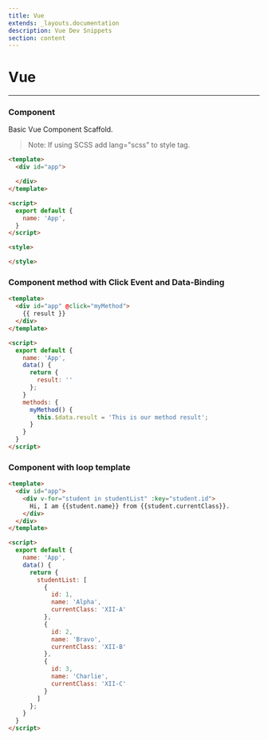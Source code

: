 ```yaml
---
title: Vue
extends: _layouts.documentation
description: Vue Dev Snippets
section: content
---
```


# Vue

---

<!-- ## Components -->

### Component

Basic Vue Component Scaffold.
> Note: If using SCSS add lang="scss" to style tag.

```html
<template>
  <div id="app">

  </div>
</template>

<script>
  export default {
    name: 'App',
  }
</script>

<style>

</style>
```

### Component method with Click Event and Data-Binding

```html
<template>
  <div id="app" @click="myMethod">
    {{ result }}
  </div>
</template>

<script>
  export default {
    name: 'App',
    data() {
      return {
        result: ''
      };
    }
    methods: {
      myMethod() {
        this.$data.result = 'This is our method result';
      }
    }
  }
</script>
```

### Component with loop template

```html
<template>
  <div id="app">
    <div v-for="student in studentList" :key="student.id">
      Hi, I am {{student.name}} from {{student.currentClass}}.
    </div>
  </div>
</template>

<script>
  export default {
    name: 'App',
    data() {
      return {
        studentList: [
          {
            id: 1,
            name: 'Alpha',
            currentClass: 'XII-A'
          },
          {
            id: 2,
            name: 'Bravo',
            currentClass: 'XII-B'
          },
          {
            id: 3,
            name: 'Charlie',
            currentClass: 'XII-C'
          }
        ]
      };
    }
  }
</script>
```
